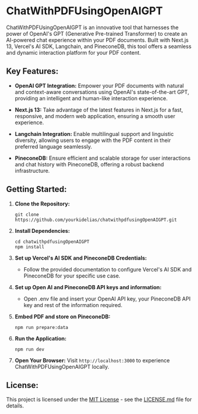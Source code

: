 # ChatWithPDFUsingOpenAIGPT

ChatWithPDFUsingOpenAIGPT is an innovative tool that harnesses the power of OpenAI's GPT (Generative Pre-trained Transformer) to create an AI-powered chat experience within your PDF documents. Built with Next.js 13, Vercel's AI SDK, Langchain, and PineconeDB, this tool offers a seamless and dynamic interaction platform for your PDF content.

## Key Features:

- **OpenAI GPT Integration:** Empower your PDF documents with natural and context-aware conversations using OpenAI's state-of-the-art GPT, providing an intelligent and human-like interaction experience.

- **Next.js 13:** Take advantage of the latest features in Next.js for a fast, responsive, and modern web application, ensuring a smooth user experience.

- **Langchain Integration:** Enable multilingual support and linguistic diversity, allowing users to engage with the PDF content in their preferred language seamlessly.

- **PineconeDB:** Ensure efficient and scalable storage for user interactions and chat history with PineconeDB, offering a robust backend infrastructure.

## Getting Started:

1. **Clone the Repository:**
   ```
   git clone https://github.com/yourkidelias/chatwithpdfusingOpenAIGPT.git
   ```

2. **Install Dependencies:**
   ```
   cd chatwithpdfusingOpenAIGPT
   npm install
   ```

3. **Set up Vercel's AI SDK and PineconeDB Credentials:**
   - Follow the provided documentation to configure Vercel's AI SDK and PineconeDB for your specific use case.

4. **Set up Open AI and PineconeDB API keys and information:**
   - Open .env file and insert your OpenAI API key, your PineconeDB API key and rest of the information required.

5. **Embed PDF and store on PineconeDB:**
   ```
   npm run prepare:data
   ```

6. **Run the Application:**
   ```
   npm run dev
   ```

7. **Open Your Browser:**
   Visit `http://localhost:3000` to experience ChatWithPDFUsingOpenAIGPT locally.


## License:

This project is licensed under the [MIT License](LICENSE.md) - see the [LICENSE.md](LICENSE.md) file for details.

